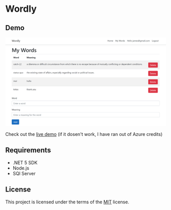 # Wordly

## Demo

![screenshot](screenshot.png)

Check out the [live demo](https://wordly.azurewebsites.net/) (if it dosen't work, I have ran out of Azure credits)

## Requirements

- .NET 5 SDK
- Node.js
- SQl Server

## License

This project is licensed under the terms of the [MIT](https://choosealicense.com/licenses/mit/) license.
